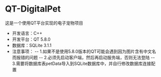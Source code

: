 # QT-DigitalPet
这是一个使用QT平台实现的电子宠物项目

- 开发语言：C++
- 开发平台：QT 5.8.0
- 数据库：SQLite 3.1.1
- 注意事项：
-- 1.如果不是使用5.8.0版本的QT可能会遇到因为图片含有中文名而报错的问题
-- 2.必须先启动客户端，然后再启动服务端，否则无法登陆
-- 3.需要将数据库表petData导入到SQLite数据库中，并自行修改数据库连接配置
